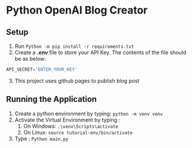 # Python OpenAI Blog Creator



## Setup

1. Run `Python -m pip install -r requirements.txt`
2. Create a ___.env___ file to store your API Key. The contents of the file should be as below:
  
```Python
API_SECRET='ENTER_YOUR_KEY'
```

3. This project uses github pages to publish blog post

## Running the Application

1. Create a python environment by typing: `python -m venv venv`
2. Activate the Virtual Environment by typing :
   1. On Windows: `.\venv\Scripts\activate`
   2. On Linux: `source tutorial-env/bin/activate`
3. Type : `Python main.py`
